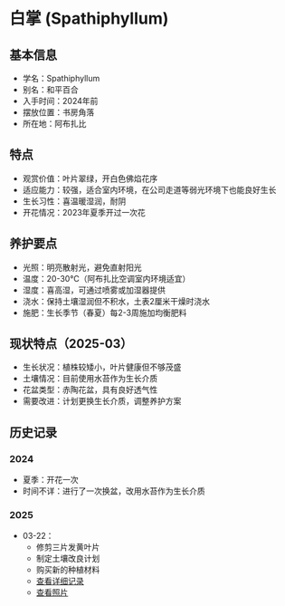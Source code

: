 # 白掌 (Spathiphyllum)

## 基本信息
- 学名：Spathiphyllum
- 别名：和平百合
- 入手时间：2024年前
- 摆放位置：书房角落
- 所在地：阿布扎比

## 特点
- 观赏价值：叶片翠绿，开白色佛焰花序
- 适应能力：较强，适合室内环境，在公司走道等弱光环境下也能良好生长
- 生长习性：喜温暖湿润，耐阴
- 开花情况：2023年夏季开过一次花

## 养护要点
- 光照：明亮散射光，避免直射阳光
- 温度：20-30°C（阿布扎比空调室内环境适宜）
- 湿度：喜高湿，可通过喷雾或加湿器提供
- 浇水：保持土壤湿润但不积水，土表2厘米干燥时浇水
- 施肥：生长季节（春夏）每2-3周施加均衡肥料

## 现状特点（2025-03）
- 生长状况：植株较矮小，叶片健康但不够茂盛
- 土壤情况：目前使用水苔作为生长介质
- 花盆类型：赤陶花盆，具有良好透气性
- 需要改进：计划更换生长介质，调整养护方案

## 历史记录
### 2024
- 夏季：开花一次
- 时间不详：进行了一次换盆，改用水苔作为生长介质

### 2025
- 03-22：
  - 修剪三片发黄叶片
  - 制定土壤改良计划
  - 购买新的种植材料
  - [查看详细记录](../../对话/白掌/2024-03-22.md)
  - [查看照片](../../图片/白掌/2025-03-22_163418.jpg) 